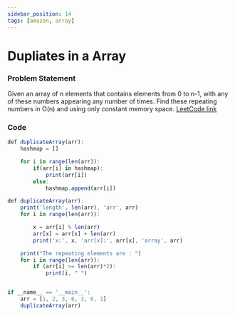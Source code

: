 ```yaml
---
sidebar_position: 14
tags: [amazon, array]
---
```


# Dupliates in a Array

### Problem Statement

Given an array of n elements that contains elements from 0 to n-1,
with any of these numbers appearing any number of times.
Find these repeating numbers in O(n) and using only constant memory space.
[LeetCode link](https://leetcode.com/problems/find-all-duplicates-in-an-array/)

### Code

```jsx title="Approach 1 - we will create hash map (Python Code)"
def duplicateArray(arr):
    hashmap = []

    for i in range(len(arr)):
        if(arr[i] in hashmap):
            print(arr[i])
        else:
            hashmap.append(arr[i])
```

```jsx title="Approach 2 - O(1) space complexity O(n) time complexity (Python Code)"
def duplicateArray(arr):
    print('length', len(arr), 'arr', arr)
    for i in range(len(arr)):

        x = arr[i] % len(arr)
        arr[x] = arr[x] + len(arr)
        print('x:', x, 'arr[x]:', arr[x], 'array', arr)

    print("The repeating elements are : ")
    for i in range(len(arr)):
        if (arr[i] >= len(arr)*2):
            print(i, " ")


if __name__ == '__main__':
    arr = [1, 2, 3, 6, 3, 6, 1]
    duplicateArray(arr)

```
